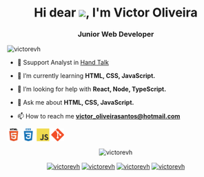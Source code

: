 <h1 align="center">Hi dear <img src="https://raw.githubusercontent.com/kaueMarques/kaueMarques/master/hi.gif" width="30px">, I'm Victor Oliveira</h1>
<h3 align="center">Junior Web Developer</h3>
<p align="left"> <img src="https://komarev.com/ghpvc/?username=victorevh" alt="victorevh" /> </p>

- 🔭 Ssupport Analyst in [Hand Talk](https://handtalk.me)

- 🌱 I’m currently learning **HTML, CSS, JavaScript.**

- 🤔 I’m looking for help with **React, Node, TypeScript.**

- 💬 Ask me about **HTML, CSS, JavaScript.**

- 📫 How to reach me **victor_oliveirasantos@hotmail.com**


<p align="left">
<img src="https://raw.githubusercontent.com/devicons/devicon/master/icons/html5/html5-original-wordmark.svg" alt="html5"  width="30" height="30"/>
<img src="https://raw.githubusercontent.com/devicons/devicon/master/icons/css3/css3-plain-wordmark.svg" alt="css3"  width="30" height="30"/>
<img src="https://raw.githubusercontent.com/devicons/devicon/master/icons/javascript/javascript-original.svg" alt="javascript" width="30" height="30"/>
<img src="https://raw.githubusercontent.com/devicons/devicon/master/icons/git/git-original.svg" alt="javascript" width="30" height="30"/>
</p>

<p align="center">
<img src="https://github-readme-stats.vercel.app/api?username=victorevh&show_icons=true" alt="victorevh"/> 
</p>

<p align="center">
<a href="https://twitter.com/victorevh" target="blank"><img align="center" src="https://cdn.jsdelivr.net/npm/simple-icons@3.0.1/icons/twitter.svg" alt="victorevh" height="20" width="20" /></a>
<a href="https://linkedin.com/in/victor-oliveira-santos-b10bb81ab" target="blank"><img align="center" src="https://cdn.jsdelivr.net/npm/simple-icons@3.0.1/icons/linkedin.svg" alt="victorevh" height="20" width="20" /></a>
<a href="https://fb.com/victor.oliveirasantos" target="blank"><img align="center" src="https://cdn.jsdelivr.net/npm/simple-icons@3.0.1/icons/facebook.svg" alt="victorevh" height="20" width="20" /></a>
<a href="https://instagram.com/victorevh" target="blank"><img align="center" src="https://cdn.jsdelivr.net/npm/simple-icons@3.0.1/icons/instagram.svg" alt="victorevh" height="20" width="20" /></a>
</p>
